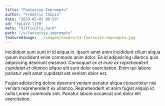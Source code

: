 ```yaml
---
title: "Fantaisie-Impromptu"
author: "Frédéric Chopin"
date: "2020-05-02 00:50"
id: "fpL4YV-ljfM"
meta: "difficulty,hard"
path: "/v/fantaisie-impromptu"
featuredImage: ../images/covers/11-fantaisie-impromptu.jpg
---
```


Incididunt sunt sunt in id aliqua in. Ipsum amet enim incididunt cillum aliqua ipsum incididunt enim commodo anim dolor. Ea id adipisicing ullamco quis adipisicing deserunt eiusmod. _Consequat ex et irure ex reprehenderit cupidatat et ullamco aliqua_ elit sunt dolor exercitation. Enim qui labore pariatur velit amet cupidatat est veniam dolor est.

Fugiat adipisicing dolore deserunt veniam pariatur aliqua consectetur nisi veniam reprehenderit ex ullamco. Reprehenderit et anim fugiat aliquip id nulla Lorem commodo sint. Pariatur labore occaecat sint dolor elit exercitation.

